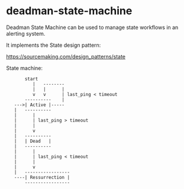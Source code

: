 # deadman-state-machine

Deadman State Machine can be used to manage state workflows in an alerting system.

It implements the State design pattern:

https://sourcemaking.com/design_patterns/state


State machine:

```
       start
          |   --------
          |   |      |
          v   v      | last_ping < timeout
       ----------    |
   --->| Active |-----
   |   ----------
   |      |
   |      | last_ping > timeout
   |      |
   |      v
   |   ----------
   |   | Dead   |
   |   ----------
   |      |
   |      | last_ping < timeout
   |      |
   |      v
   |   -----------------
   ----| Ressurrection |
       -----------------
```
